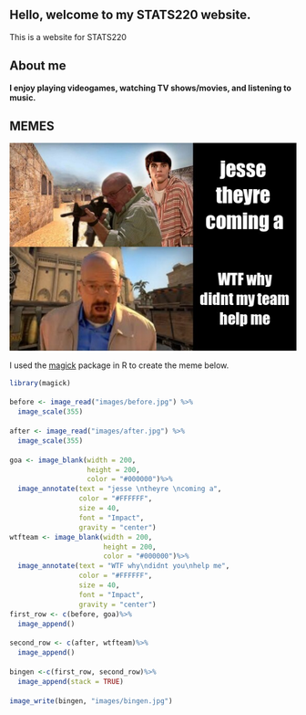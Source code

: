 ## Hello, welcome to my STATS220 website.
This is a website for STATS220

## About me 
**I enjoy playing videogames, watching TV shows/movies, and listening to music.**

## MEMES
 ![](bingen.jpg)
 
I used the [magick](https://cran.r-project.org/web/packages/magick/vignettes/intro.html) package in R to create the meme below. 

```r 
library(magick)

before <- image_read("images/before.jpg") %>%
  image_scale(355)

after <- image_read("images/after.jpg") %>%
  image_scale(355)

goa <- image_blank(width = 200,
                   height = 200,
                   color = "#000000")%>%
  image_annotate(text = "jesse \ntheyre \ncoming a",
                 color = "#FFFFFF", 
                 size = 40,
                 font = "Impact",
                 gravity = "center")
wtfteam <- image_blank(width = 200,
                       height = 200,
                       color = "#000000")%>%
  image_annotate(text = "WTF why\ndidnt you\nhelp me",
                 color = "#FFFFFF",
                 size = 40,
                 font = "Impact",
                 gravity = "center")
first_row <- c(before, goa)%>%
  image_append()

second_row <- c(after, wtfteam)%>%
  image_append()

bingen <-c(first_row, second_row)%>%
  image_append(stack = TRUE)

image_write(bingen, "images/bingen.jpg")
